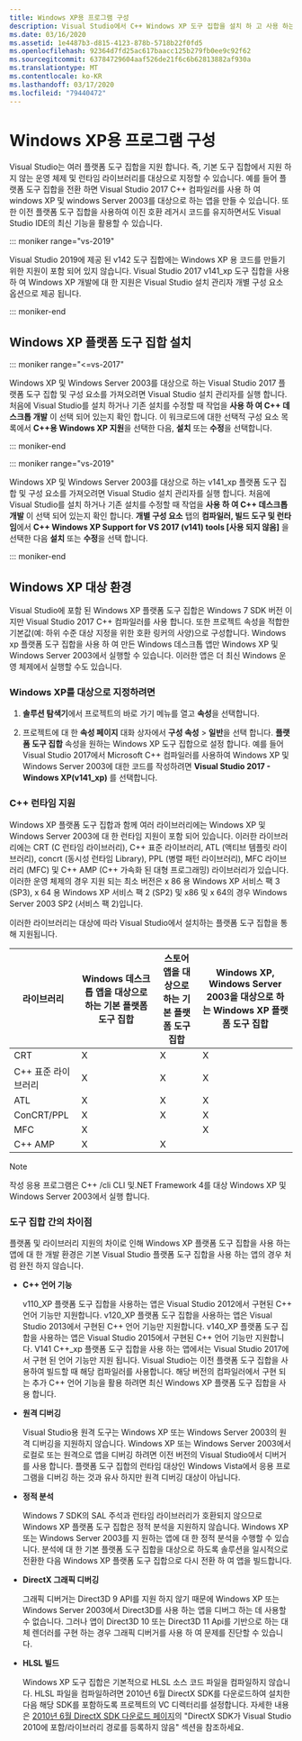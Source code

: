 ```yaml
---
title: Windows XP용 프로그램 구성
description: Visual Studio에서 C++ Windows XP 도구 집합을 설치 하 고 사용 하는 방법입니다.
ms.date: 03/16/2020
ms.assetid: 1e4487b3-d815-4123-878b-5718b22f0fd5
ms.openlocfilehash: 92364d7fd25ac617baacc125b279fb0ee9c92f62
ms.sourcegitcommit: 63784729604aaf526de21f6c6b62813882af930a
ms.translationtype: MT
ms.contentlocale: ko-KR
ms.lasthandoff: 03/17/2020
ms.locfileid: "79440472"
---
```

# <a name="configuring-programs-for-windows-xp"></a>Windows XP용 프로그램 구성

Visual Studio는 여러 플랫폼 도구 집합을 지원 합니다. 즉, 기본 도구 집합에서 지원 하지 않는 운영 체제 및 런타임 라이브러리를 대상으로 지정할 수 있습니다. 예를 들어 플랫폼 도구 집합을 전환 하면 Visual Studio 2017 C++ 컴파일러를 사용 하 여 windows XP 및 windows Server 2003를 대상으로 하는 앱을 만들 수 있습니다. 또한 이전 플랫폼 도구 집합을 사용하여 이진 호환 레거시 코드를 유지하면서도 Visual Studio IDE의 최신 기능을 활용할 수 있습니다.

::: moniker range="vs-2019"

Visual Studio 2019에 제공 된 v142 도구 집합에는 Windows XP 용 코드를 만들기 위한 지원이 포함 되어 있지 않습니다. Visual Studio 2017 v141_xp 도구 집합을 사용 하 여 Windows XP 개발에 대 한 지원은 Visual Studio 설치 관리자 개별 구성 요소 옵션으로 제공 됩니다.

::: moniker-end

## <a name="install-the-windows-xp-platform-toolset"></a>Windows XP 플랫폼 도구 집합 설치

::: moniker range="<=vs-2017"

Windows XP 및 Windows Server 2003를 대상으로 하는 Visual Studio 2017 플랫폼 도구 집합 및 구성 요소를 가져오려면 Visual Studio 설치 관리자를 실행 합니다. 처음에 Visual Studio를 설치 하거나 기존 설치를 수정할 때 작업을 **사용 하 여 C++ 데스크톱 개발** 이 선택 되어 있는지 확인 합니다. 이 워크로드에 대한 선택적 구성 요소 목록에서 **C++용 Windows XP 지원**을 선택한 다음, **설치** 또는 **수정**을 선택합니다.

::: moniker-end

::: moniker range="vs-2019"

Windows XP 및 Windows Server 2003를 대상으로 하는 v141_xp 플랫폼 도구 집합 및 구성 요소를 가져오려면 Visual Studio 설치 관리자를 실행 합니다. 처음에 Visual Studio를 설치 하거나 기존 설치를 수정할 때 작업을 **사용 하 여 C++ 데스크톱 개발** 이 선택 되어 있는지 확인 합니다. **개별 구성 요소** 탭의 **컴파일러, 빌드 도구 및 런타임**에서  **C++ Windows XP Support for VS 2017 (v141) tools \[사용 되지 않음]** 을 선택한 다음 **설치** 또는 **수정**을 선택 합니다.

::: moniker-end

## <a name="windows-xp-targeting-experience"></a>Windows XP 대상 환경

Visual Studio에 포함 된 Windows XP 플랫폼 도구 집합은 Windows 7 SDK 버전 이지만 Visual Studio 2017 C++ 컴파일러를 사용 합니다. 또한 프로젝트 속성을 적합한 기본값(예: 하위 수준 대상 지정을 위한 호환 링커의 사양)으로 구성합니다. Windows xp 플랫폼 도구 집합을 사용 하 여 만든 Windows 데스크톱 앱만 Windows XP 및 Windows Server 2003에서 실행할 수 있습니다. 이러한 앱은 더 최신 Windows 운영 체제에서 실행할 수도 있습니다.

### <a name="to-target-windows-xp"></a>Windows XP를 대상으로 지정하려면

1. **솔루션 탐색기**에서 프로젝트의 바로 가기 메뉴를 열고 **속성**을 선택합니다.

1. 프로젝트에 대 한 **속성 페이지** 대화 상자에서 **구성 속성** > **일반**을 선택 합니다. **플랫폼 도구 집합** 속성을 원하는 Windows XP 도구 집합으로 설정 합니다. 예를 들어 Visual Studio 2017에서 Microsoft C++ 컴파일러를 사용하여 Windows XP 및 Windows Server 2003에 대한 코드를 작성하려면 **Visual Studio 2017 - Windows XP(v141_xp)** 를 선택합니다.

### <a name="c-runtime-support"></a>C++ 런타임 지원

Windows XP 플랫폼 도구 집합과 함께 여러 라이브러리에는 Windows XP 및 Windows Server 2003에 대 한 런타임 지원이 포함 되어 있습니다. 이러한 라이브러리에는 CRT (C 런타임 라이브러리), C++ 표준 라이브러리, ATL (액티브 템플릿 라이브러리), concrt (동시성 런타임 Library), PPL (병렬 패턴 라이브러리), MFC 라이브러리 (MFC) 및 C++ AMP (C++ 가속화 된 대형 프로그래밍) 라이브러리가 있습니다. 이러한 운영 체제의 경우 지원 되는 최소 버전은 x 86 용 Windows XP 서비스 팩 3 (SP3), x 64 용 Windows XP 서비스 팩 2 (SP2) 및 x86 및 x 64의 경우 Windows Server 2003 SP2 (서비스 팩 2)입니다.

이러한 라이브러리는 대상에 따라 Visual Studio에서 설치하는 플랫폼 도구 집합을 통해 지원됩니다.

|라이브러리|Windows 데스크톱 앱을 대상으로 하는 기본 플랫폼 도구 집합|스토어 앱을 대상으로 하는 기본 플랫폼 도구 집합|Windows XP, Windows Server 2003을 대상으로 하는 Windows XP 플랫폼 도구 집합|
|---|---|---|---|
|CRT|X|X|X|
|C++ 표준 라이브러리|X|X|X|
|ATL|X|X|X|
|ConCRT/PPL|X|X|X|
|MFC|X||X|
|C++ AMP|X|X||

> [!NOTE]
> 작성 응용 프로그램은 C++ /cli CLI 및.NET Framework 4를 대상 Windows XP 및 Windows Server 2003에서 실행 합니다.

### <a name="differences-between-the-toolsets"></a>도구 집합 간의 차이점

플랫폼 및 라이브러리 지원의 차이로 인해 Windows XP 플랫폼 도구 집합을 사용 하는 앱에 대 한 개발 환경은 기본 Visual Studio 플랫폼 도구 집합을 사용 하는 앱의 경우 처럼 완전 하지 않습니다.

- **C++ 언어 기능**

   v110\_XP 플랫폼 도구 집합을 사용하는 앱은 Visual Studio 2012에서 구현된 C++ 언어 기능만 지원합니다. v120\_XP 플랫폼 도구 집합을 사용하는 앱은 Visual Studio 2013에서 구현된 C++ 언어 기능만 지원합니다. v140\_XP 플랫폼 도구 집합을 사용하는 앱은 Visual Studio 2015에서 구현된 C++ 언어 기능만 지원합니다. V141 C++\_xp 플랫폼 도구 집합을 사용 하는 앱에서는 Visual Studio 2017에서 구현 된 언어 기능만 지원 됩니다. Visual Studio는 이전 플랫폼 도구 집합을 사용하여 빌드할 때 해당 컴파일러를 사용합니다. 해당 버전의 컴파일러에서 구현 되는 추가 C++ 언어 기능을 활용 하려면 최신 Windows XP 플랫폼 도구 집합을 사용 합니다.

- **원격 디버깅**

   Visual Studio용 원격 도구는 Windows XP 또는 Windows Server 2003의 원격 디버깅을 지원하지 않습니다. Windows XP 또는 Windows Server 2003에서 로컬로 또는 원격으로 앱을 디버깅 하려면 이전 버전의 Visual Studio에서 디버거를 사용 합니다. 플랫폼 도구 집합의 런타임 대상인 Windows Vista에서 응용 프로그램을 디버깅 하는 것과 유사 하지만 원격 디버깅 대상이 아닙니다.

- **정적 분석**

   Windows 7 SDK의 SAL 주석과 런타임 라이브러리가 호환되지 않으므로 Windows XP 플랫폼 도구 집합은 정적 분석을 지원하지 않습니다. Windows XP 또는 Windows Server 2003를 지 원하는 앱에 대 한 정적 분석을 수행할 수 있습니다. 분석에 대 한 기본 플랫폼 도구 집합을 대상으로 하도록 솔루션을 일시적으로 전환한 다음 Windows XP 플랫폼 도구 집합으로 다시 전환 하 여 앱을 빌드합니다.

- **DirectX 그래픽 디버깅**

   그래픽 디버거는 Direct3D 9 API를 지원 하지 않기 때문에 Windows XP 또는 Windows Server 2003에서 Direct3D를 사용 하는 앱을 디버그 하는 데 사용할 수 없습니다. 그러나 앱이 Direct3D 10 또는 Direct3D 11 Api를 기반으로 하는 대체 렌더러를 구현 하는 경우 그래픽 디버거를 사용 하 여 문제를 진단할 수 있습니다.

- **HLSL 빌드**

   Windows XP 도구 집합은 기본적으로 HLSL 소스 코드 파일을 컴파일하지 않습니다. HLSL 파일을 컴파일하려면 2010년 6월 DirectX SDK를 다운로드하여 설치한 다음 해당 SDK를 포함하도록 프로젝트의 VC 디렉터리를 설정합니다. 자세한 내용은 [2010년 6월 DirectX SDK 다운로드 페이지](https://www.microsoft.com/download/details.aspx?displaylang=en&id=6812)의 "DirectX SDK가 Visual Studio 2010에 포함/라이브러리 경로를 등록하지 않음" 섹션을 참조하세요.
